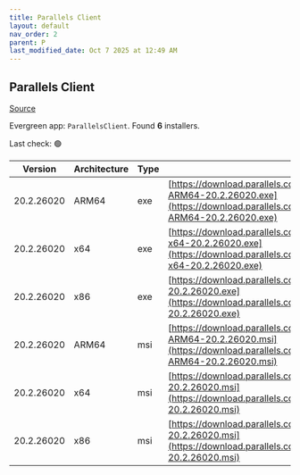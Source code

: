 ```yaml
---
title: Parallels Client
layout: default
nav_order: 2
parent: P
last_modified_date: Oct 7 2025 at 12:49 AM
---
```


## Parallels Client

[Source](https://www.parallels.com/products/ras/download/links/)

Evergreen app: `ParallelsClient`. Found **6** installers.

Last check: 🟢

| Version    | Architecture | Type | URI                                                                                                                                                                                  |
| ---------- | ------------ | ---- | ------------------------------------------------------------------------------------------------------------------------------------------------------------------------------------ |
| 20.2.26020 | ARM64        | exe  | [https://download.parallels.com/ras/v20/20.2.2.26020/RASClient_Basic-ARM64-20.2.26020.exe](https://download.parallels.com/ras/v20/20.2.2.26020/RASClient_Basic-ARM64-20.2.26020.exe) |
| 20.2.26020 | x64          | exe  | [https://download.parallels.com/ras/v20/20.2.2.26020/RASClient_Basic-x64-20.2.26020.exe](https://download.parallels.com/ras/v20/20.2.2.26020/RASClient_Basic-x64-20.2.26020.exe)     |
| 20.2.26020 | x86          | exe  | [https://download.parallels.com/ras/v20/20.2.2.26020/RASClient_Basic-20.2.26020.exe](https://download.parallels.com/ras/v20/20.2.2.26020/RASClient_Basic-20.2.26020.exe)             |
| 20.2.26020 | ARM64        | msi  | [https://download.parallels.com/ras/v20/20.2.2.26020/RASClient-ARM64-20.2.26020.msi](https://download.parallels.com/ras/v20/20.2.2.26020/RASClient-ARM64-20.2.26020.msi)             |
| 20.2.26020 | x64          | msi  | [https://download.parallels.com/ras/v20/20.2.2.26020/RASClient-x64-20.2.26020.msi](https://download.parallels.com/ras/v20/20.2.2.26020/RASClient-x64-20.2.26020.msi)                 |
| 20.2.26020 | x86          | msi  | [https://download.parallels.com/ras/v20/20.2.2.26020/RASClient-20.2.26020.msi](https://download.parallels.com/ras/v20/20.2.2.26020/RASClient-20.2.26020.msi)                         |
